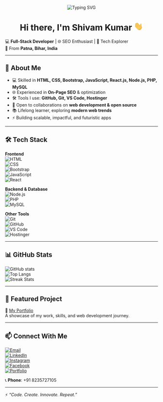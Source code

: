 <!-- Futuristic Animated GitHub Profile README for Shivam Kumar -->

<p align="center">
  <img src="https://readme-typing-svg.herokuapp.com?font=Fira+Code&weight=500&size=24&duration=4000&pause=1000&color=00F7FF&center=true&vCenter=true&width=600&lines=Hi%2C+I'm+Shivam+Kumar+👋;Full-Stack+Developer+💻;SEO+Enthusiast+🌐;Open+Source+Contributor+🚀;Always+Learning+%26+Building+✨" alt="Typing SVG" />
</p>

<h1 align="center">Hi there, I'm Shivam Kumar <img src="https://raw.githubusercontent.com/ABSphreak/ABSphreak/master/gifs/Hi.gif" width="30px"></h1>

💻 **Full-Stack Developer** | 🌐 SEO Enthusiast | 🚀 Tech Explorer  
📍 From **Patna, Bihar, India**  

---

## 🌟 About Me  
- 💻 Skilled in **HTML, CSS, Bootstrap, JavaScript, React.js, Node.js, PHP, MySQL**  
- 🌐 Experienced in **On-Page SEO** & optimization  
- 🛠️ Tools I use: **GitHub, Git, VS Code, Hostinger**  
- 🤝 Open to collaborations on **web development & open source**  
- 📚 Lifelong learner, exploring **modern web trends**  
- ⚡ Building scalable, impactful, and futuristic apps  

---

## 🛠️ Tech Stack  

**Frontend**  
![HTML](https://img.shields.io/badge/HTML5-E34F26?style=for-the-badge&logo=html5&logoColor=white)  
![CSS](https://img.shields.io/badge/CSS3-1572B6?style=for-the-badge&logo=css3&logoColor=white)  
![Bootstrap](https://img.shields.io/badge/Bootstrap-7952B3?style=for-the-badge&logo=bootstrap&logoColor=white)  
![JavaScript](https://img.shields.io/badge/JavaScript-F7DF1E?style=for-the-badge&logo=javascript&logoColor=black)  
![React](https://img.shields.io/badge/React-20232A?style=for-the-badge&logo=react&logoColor=61DAFB)  

**Backend & Database**  
![Node.js](https://img.shields.io/badge/Node.js-339933?style=for-the-badge&logo=nodedotjs&logoColor=white)  
![PHP](https://img.shields.io/badge/PHP-777BB4?style=for-the-badge&logo=php&logoColor=white)  
![MySQL](https://img.shields.io/badge/MySQL-005C84?style=for-the-badge&logo=mysql&logoColor=white)  

**Other Tools**  
![Git](https://img.shields.io/badge/Git-F05032?style=for-the-badge&logo=git&logoColor=white)  
![GitHub](https://img.shields.io/badge/GitHub-181717?style=for-the-badge&logo=github&logoColor=white)  
![VS Code](https://img.shields.io/badge/VS_Code-0078D4?style=for-the-badge&logo=visual-studio-code&logoColor=white)  
![Hostinger](https://img.shields.io/badge/Hostinger-673DE6?style=for-the-badge&logo=hostinger&logoColor=white)  

---

## 📊 GitHub Stats  
![GitHub stats](https://github-readme-stats.vercel.app/api?username=Shivam-developer-2025&show_icons=true&theme=tokyonight&hide_border=true)  
![Top Langs](https://github-readme-stats.vercel.app/api/top-langs/?username=Shivam-developer-2025&layout=compact&theme=tokyonight&hide_border=true)  
![Streak Stats](https://streak-stats.demolab.com?user=Shivam-developer-2025&theme=tokyonight&hide_border=true)  

---

## 📂 Featured Project  
🔗 [My Portfolio](https://github.com/Shivam-developer-2025/Portfolio-Shivam-Kumar)  
A showcase of my work, skills, and web development journey.  

---

## 📫 Connect With Me  

[![Email](https://img.shields.io/badge/Email-D14836?style=for-the-badge&logo=gmail&logoColor=white)](mailto:kumarshivam7526@gmail.com)  
[![LinkedIn](https://img.shields.io/badge/LinkedIn-0077B5?style=for-the-badge&logo=linkedin&logoColor=white)](https://www.linkedin.com/in/shivam-kumar-28cse23/)  
[![Instagram](https://img.shields.io/badge/Instagram-E4405F?style=for-the-badge&logo=instagram&logoColor=white)](https://www.instagram.com/the_ighunter/)  
[![Facebook](https://img.shields.io/badge/Facebook-1877F2?style=for-the-badge&logo=facebook&logoColor=white)](https://www.facebook.com/shivam.kumarshah.737)  
[![Portfolio](https://img.shields.io/badge/Portfolio-000000?style=for-the-badge&logo=firefox&logoColor=white)](https://github.com/Shivam-developer-2025/Portfolio-Shivam-Kumar)  

📞 **Phone**: +91 8235727105  

---

⚡ *“Code. Create. Innovate. Repeat.”*  

